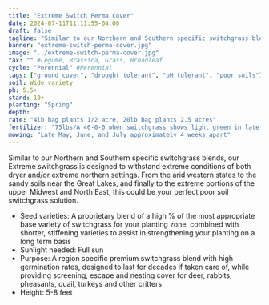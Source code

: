 ```yaml
---
title: "Extreme Switch Perma Cover"
date: 2024-07-11T11:11:55-04:00
draft: false
tagline: "Similar to our Northern and Southern specific switchgrass blends, our Extreme switchgrass is designed to withstand extreme conditions of both dryer and/or extreme northern settings"
banner: "extreme-switch-perma-cover.jpg"
image: "../extreme-switch-perma-cover.jpg"
tax: "" #Legume, Brassica, Grass, Broadleaf
cycle: "Perennial" #Perennial
tags: ["ground cover", "drought tolerant", "pH tolerant", "poor soils"] #Attracts pollinators, bears traffic, etc
soil: Wide variety
ph: 5.5+
stand: 10+
planting: "Spring"
depth:
rate: "4lb bag plants 1/2 acre, 20lb bag plants 2.5 acres"
fertilizer: "75lbs/A 46-0-0 when switchgrass shows light green in late June/early July"
mowing: "Late May, June, and July approximately 4 weeks apart"
---
```


Similar to our Northern and Southern specific switchgrass blends, our Extreme switchgrass is designed to withstand extreme conditions of both dryer and/or extreme northern settings. From the arid western states to the sandy soils near the Great Lakes, and finally to the extreme portions of the upper Midwest and North East, this could be your perfect poor soil switchgrass solution.

- Seed varieties: A proprietary blend of a high % of the most appropriate base variety of switchgrass for your planting zone, combined with shorter, stiffening varieties to assist in strengthening your planting on a long term basis
- Sunlight needed: Full sun
- Purpose: A region specific premium switchgrass blend with high germination rates, designed to last for decades if taken care of, while providing screening, escape and nesting cover for deer, rabbits, pheasants, quail, turkeys and other critters
- Height: 5-8 feet